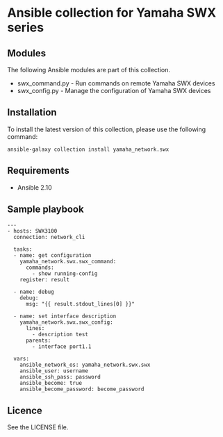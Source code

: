 # Ansible collection for Yamaha SWX series

## Modules
The following Ansible modules are part of this collection.

- swx_command.py - Run commands on remote Yamaha SWX devices
- swx_config.py - Manage the configuration of Yamaha SWX devices

## Installation
To install the latest version of this collection, please use the following command:

`ansible-galaxy collection install yamaha_network.swx`

## Requirements
- Ansible 2.10

## Sample playbook 

```
---
- hosts: SWX3100
  connection: network_cli

  tasks:
  - name: get configuration
    yamaha_network.swx.swx_command:
      commands: 
        - show running-config
    register: result

  - name: debug
    debug:
      msg: "{{ result.stdout_lines[0] }}"

  - name: set interface description
    yamaha_network.swx.swx_config:
      lines: 
        - description test
      parents:
        - interface port1.1

  vars:
    ansible_network_os: yamaha_network.swx.swx
    ansible_user: username
    ansible_ssh_pass: password
    ansible_become: true
    ansible_become_password: become_password
```

## Licence

See the LICENSE file.